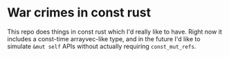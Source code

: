 # War crimes in const rust

This repo does things in const rust which I'd really like to have. Right now it includes a
const-time arrayvec-like type, and in the future I'd like to simulate `&mut self` APIs without
actually requiring `const_mut_refs`.